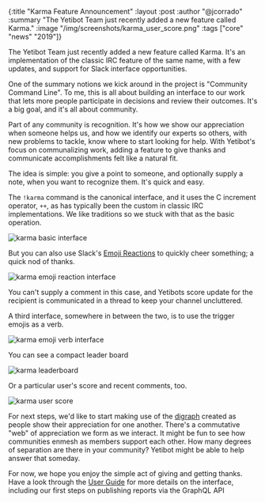 {:title "Karma Feature Announcement"
 :layout :post
 :author "@jcorrado"
 :summary "The Yetibot Team just recently added a new feature called Karma."
 :image "/img/screenshots/karma_user_score.png"
 :tags  ["core" "news" "2019"]}

The Yetibot Team just recently added a new feature called Karma.  It's an implementation of the classic IRC feature of the same name, with a few updates, and support for Slack interface opportunities.

One of the summary notions we kick around in the project is "Community Command Line".  To me, this is all about building an interface to our work that lets more people participate in decisions and review their outcomes.  It's a big goal, and it's all about community.

Part of any community is recognition.  It's how we show our appreciation when someone helps us, and how we identify our experts so others, with new problems to tackle, know where to start looking for help.  With Yetibot's focus on communalizing work, adding a feature to give thanks and communicate accomplishments felt like a natural fit.

The idea is simple: you give a point to someone, and optionally supply a note, when you want to recognize them.  It's quick and easy.

The `!karma` command is the canonical interface, and it uses the C increment operator, `++`, as has typically been the custom in classic IRC implementations.  We like traditions so we stuck with that as the basic operation.

![karma basic interface](/img/screenshots/karma_basic_iface.png)

But you can also use Slack's [Emoji Reactions](https://get.slack.help/hc/en-us/articles/206870317-Emoji-reactions) to quickly cheer something; a quick nod of thanks.

![karma emoji reaction interface](/img/screenshots/karma_emoji_reaction_iface.png)

You can't supply a comment in this case, and Yetibots score update for the recipient is communicated in a thread to keep your channel uncluttered.

A third interface, somewhere in between the two, is to use the trigger emojis as a verb.

![karma emoji verb interface](/img/screenshots/karma_emoji_verb_iface.png)

You can see a compact leader board

![karma leaderboard](/img/screenshots/karma_leaderboard.png)

Or a particular user's score and recent comments, too.

![karma user score](/img/screenshots/karma_user_score.png)

For next steps, we'd like to start making use of the [digraph](https://en.wikipedia.org/wiki/Directed_graph) created as people show their appreciation for one another.  There's a commutative "web" of appreciation we form as we interact.  It might be fun to see how communities enmesh as members support each other.  How many degrees of separation are there in your community?  Yetibot might be able to help answer that someday.

For now, we hope you enjoy the simple act of giving and getting thanks.  Have a look through the [User Guide](https://yetibot.com/user-guide#karma) for more details on the interface, including our first steps on publishing reports via the GraphQL API
